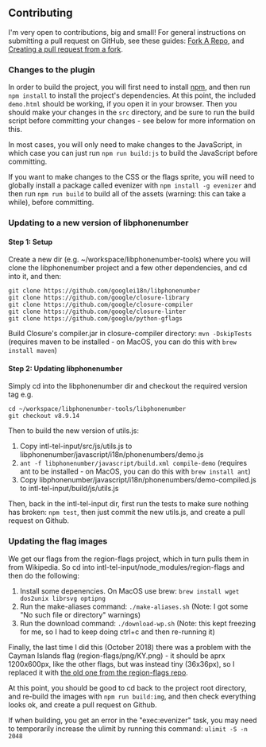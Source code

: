 ## Contributing

I'm very open to contributions, big and small! For general instructions on submitting a pull request on GitHub, see these guides: [Fork A Repo](https://help.github.com/articles/fork-a-repo), and [Creating a pull request from a fork](https://help.github.com/articles/creating-a-pull-request-from-a-fork/).

### Changes to the plugin

In order to build the project, you will first need to install [npm](https://www.npmjs.org), and then run `npm install` to install the project's dependencies. At this point, the included `demo.html` should be working, if you open it in your browser. Then you should make your changes in the `src` directory, and be sure to run the build script before committing your changes - see below for more information on this.

In most cases, you will only need to make changes to the JavaScript, in which case you can just run `npm run build:js` to build the JavaScript before committing.

If you want to make changes to the CSS or the flags sprite, you will need to globally install a package called evenizer with `npm install -g evenizer` and then run `npm run build` to build all of the assets (warning: this can take a while), before committing.

### Updating to a new version of libphonenumber

#### Step 1: Setup
Create a new dir (e.g. ~/workspace/libphonenumber-tools) where you will clone the libphonenumber project and a few other dependencies, and cd into it, and then:

```
git clone https://github.com/googlei18n/libphonenumber
git clone https://github.com/google/closure-library
git clone https://github.com/google/closure-compiler
git clone https://github.com/google/closure-linter
git clone https://github.com/google/python-gflags
```

Build Closure's compiler.jar in closure-compiler directory: `mvn -DskipTests` (requires maven to be installed - on MacOS, you can do this with `brew install maven`)

#### Step 2: Updating libphonenumber

Simply cd into the libphonenumber dir and checkout the required version tag e.g.

```
cd ~/workspace/libphonenumber-tools/libphonenumber
git checkout v8.9.14
```

Then to build the new version of utils.js:

1. Copy intl-tel-input/src/js/utils.js to libphonenumber/javascript/i18n/phonenumbers/demo.js
2. `ant -f libphonenumber/javascript/build.xml compile-demo` (requires ant to be installed - on MacOS, you can do this with `brew install ant`)
3. Copy libphonenumber/javascript/i18n/phonenumbers/demo-compiled.js to intl-tel-input/build/js/utils.js

Then, back in the intl-tel-input dir, first run the tests to make sure nothing has broken: `npm test`, then just commit the new utils.js, and create a pull request on Github.


### Updating the flag images

We get our flags from the region-flags project, which in turn pulls them in from Wikipedia. So cd into intl-tel-input/node_modules/region-flags and then do the following:

1. Install some depenencies. On MacOS use brew: `brew install wget dos2unix librsvg optipng`
2. Run the make-aliases command: `./make-aliases.sh` (Note: I got some "No such file or directory" warnings)
3. Run the download command: `./download-wp.sh` (Note: this kept freezing for me, so I had to keep doing ctrl+c and then re-running it)

Finally, the last time I did this (October 2018) there was a problem with the Cayman Islands flag (region-flags/png/KY.png) - it should be aprx 1200x600px, like the other flags, but was instead tiny (36x36px), so I replaced it with [the old one from the region-flags repo](https://github.com/behdad/region-flags/blob/gh-pages/png/KY.png).

At this point, you should be good to cd back to the project root directory, and re-build the images with `npm run build:img`, and then check everything looks ok, and create a pull request on Github.

If when building, you get an error in the "exec:evenizer" task, you may need to temporarily increase the ulimit by running this command: `ulimit -S -n 2048`
